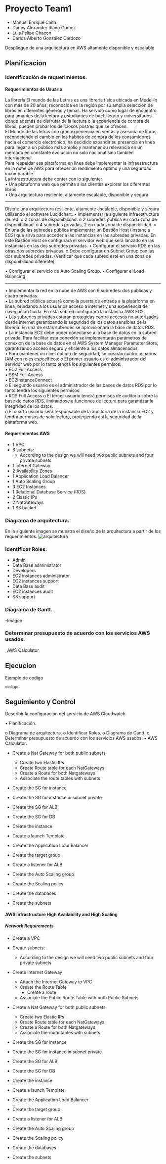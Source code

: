 # Proyecto Team1

- Manuel Enrique Caita				
- Danny Alexander Riano Gomez				
- Luis Felipe Chacon				
- Carlos Alberto González Cardozo				

Despliegue de una arquitectura en AWS altamente disponible y escalable

## Planificacion

### Identificación de requerimientos.

#### Requerimientos de Usuario
La librería El mundo de las Letras es una librería física ubicada en Medellín con más de 20 años, reconocida en la región por su amplia selección de libros en diferentes  géneros y temas. Ha servido como lugar de encuentro para amantes de la lectura y  estudiantes de bachillerato y universitarios donde además de disfrutar de la lectura  o la experiencia de compra de libros, pueden probar los deliciosos postres que se  ofrecen.  
El Mundo de las letras con gran experiencia en ventas y asesoría de libros reconociendo el cambio en los hábitos de compra de los consumidores hacia el  comercio electrónico, ha decidido expandir su presencia en línea para llegar a un  público más amplio y mantener su relevancia en un mercado en constante evolución no solo nacional sino también internacional.  
Para respaldar esa plataforma en línea debe implementar la infraestructura en la  nube de AWS para ofrecer un rendimiento óptimo y una seguridad incomparable.  
La infraestructura debe contar con lo siguiente:  
• Una plataforma web que permita a los clientes explorar los  diferentes libros.  
• Una arquitectura resiliente, altamente escalable, disponible y segura   

--------------
Diseñe una arquitectura resiliente, altamente escalable, disponible y segura
utilizando el software Lucidchart.
• Implementar la siguiente infraestructura de red:
o 2 zonas de disponibilidad.
o 2 subredes publica en cada zona de disponibilidad.
o 4 subredes privadas, 2 en cada zona de disponibilidad.
• En una de las subredes pública implementar un Bastión Host (Instancia EC2)
que sirva para acceder a las instancias en las subredes privadas. En este
Bastión Host se configurará el servidor web que será lanzado en las
instancias en las dos subredes privadas.
• Configurar el servicio RDS en las otras dos subredes privadas.
o Debe configurar un Subnet Group con las dos subredes privadas.
(Verificar que cada subred esté en una zona de disponibilidad
diferente).

• Configurar el servicio de Auto Scaling Group.
• Configurar el Load Balancing.

-----------

• Implementar la red en la nube de AWS con 6 subredes: dos públicas y cuatro privadas.  
• La subred pública actuará como la puerta de entrada a la plataforma en línea,  brindando a los usuarios acceso a internet y una experiencia de navegación  fluida. En esta subred configurará la instancia AWS EC2.  
• Las subredes privadas estarán protegidas contra accesos no autorizados desde internet garantizando la seguridad de los datos sensibles de la librería. En una de estas subredes se aprovisionará la base de datos RDS.  
• La instancia EC2 debe poder conectarse a la base de datos en la subred  privada. Para facilitar esta conexión se implementarán parámetros de  conexión de la base de datos en el AWS System Manager Parameter Store,  garantizando acceso seguro y eficiente a los datos almacenados.  
• Para mantener un nivel óptimo de seguridad, se crearán cuatro usuarios IAM  con roles específicos: 
o El primer usuario es el administrador del servidor web por lo tanto  tendrá los siguientes permisos:   
▪ EC2 Full Access   
▪ SSM Full Access    
▪ EC2InstanceConnect   
o El segundo usuario es el administrador de las bases de datos RDS por  lo tanto tendrá los siguientes permisos:  
▪ RDS Full Access 
o El tercer usuario tendrá permisos de auditoría sobre la base de datos  RDS, limitándose a funciones de lectura para garantizar la integridad  de los datos.  
o El cuarto usuario será responsable de la auditoría de la instancia EC2  y tendrá permisos de solo lectura, protegiendo así la seguridad de la  plataforma web.  


#### Requerimientos AWS
* 1 VPC
* 6 subnets:
  - According to the design we will need two public subnets and four private subnets
* 1 Internet Gateway
* 2 Availability Zones
* 1 Application Load Balancer
* 1 Auto Scaling Group
* 3 EC2 Instances
* 1 Relational Database Service (RDS)
* 2 Elastic IPs
* 2 NatGateways
* 1 S3 bucket
  

### Diagrama de arquitectura.
En la siguiente imagen se muestra el diseño de la arquitectura a partir de los requerimientos.
![arquitectura](img/Arquitectura.png)
  
### Identificar Roles.
* Admin
* Data Base administrator
* Developers
* EC2 instances administrator
* EC2 instances support
* Data Base audit
* EC2 instances audit
* S3 support

### Diagrama de Gantt.
-Imagen

### Determinar presupuesto de acuerdo con los servicios AWS usados.
_AWS Calculator

## Ejecucion
Ejemplo de codigo
```
codigo
```

## Seguimiento y Control
Describir la configuración del servicio de AWS Cloudwatch.



• Planificación.

o Diagrama de arquitectura.
o Identificar Roles.
o Diagrama de Gantt.
o Determinar presupuesto de acuerdo con los servicios AWS usados.
▪ AWS Calculator.

  
* Create a Nat Gateway for both public subnets
  - Create two Elastic IPs
  - Create Route table for each NatGateways
  - Create a Route for both Natgateways
  - Associate the route tables with subnets

* Create the SG for instance
* Create the SG for instance in subnet private
* Create the SG for ALB
* Create the SG for DB
* Create the instance
* Create a launch Template
* Create the Application Load Balancer
* Create the target group
* Create a listener for ALB
* Create the Auto Scaling group
* Create the Scaling policy
* Create the databases
* Create the subnets







#### AWS infrastructure High Availability and High Scaling
##### Network Requirements
* Create a VPC
* Create subnets:
  - According to the design we will need two public subnets and four private subnets
* Create Internet Gateway
  - Attach the Internet Gateway to VPC
  - Create the Route Table
    - Create a route
  - Associate the Public Route Table with both Public Subnets
* Create a Nat Gateway for both public subnets
  - Create two Elastic IPs
  - Create Route table for each NatGateways
  - Create a Route for both Natgateways
  - Associate the route tables with subnets


* Create the SG for instance
* Create the SG for instance in subnet private
* Create the SG for ALB
* Create the SG for DB
* Create the instance
* Create a launch Template
* Create the Application Load Balancer
* Create the target group
* Create a listener for ALB
* Create the Auto Scaling group
* Create the Scaling policy
* Create the databases
* Create the subnets








